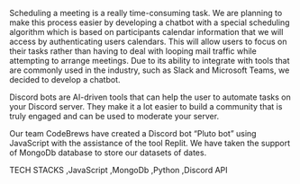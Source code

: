 Scheduling a meeting is a really time-consuming task. We are planning to make this process easier by developing a chatbot with a special scheduling algorithm which is based on participants calendar information that we will access by authenticating users calendars. This will allow users to focus on their tasks rather than having to deal with looping mail traffic while attempting to arrange meetings. Due to its ability to integrate with tools that are commonly used in the industry, such as Slack and Microsoft Teams, we decided to develop a chatbot.

Discord bots are AI-driven tools that can help the user to automate tasks on your Discord server. They make it a lot easier to build a community that is truly engaged and can be used to moderate your server.

Our team CodeBrews have created a Discord bot “Pluto bot” using JavaScript with the assistance of the tool Replit. We have taken the support of MongoDb database to store our datasets of dates.

TECH STACKS
,JavaScript
,MongoDb
,Python
,Discord API



